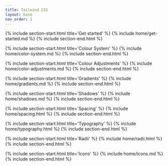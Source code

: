 ```yaml
---
title: Tailwind CSS
layout: base
nav_order: 1
---
```


{% include section-start.html title='Get started' %}
{% include home/get-started.md %}
{% include section-end.html %}

{% include section-start.html title='Colour System' %}
{% include home/color-system.md %}
{% include section-end.html %}

{% include section-start.html title='Colour Adjustments' %}
{% include home/color-adjustments.md %}
{% include section-end.html %}

{% include section-start.html title='Gradients' %}
{% include home/gradients.md %}
{% include section-end.html %}

{% include section-start.html title='Shadows' %}
{% include home/shadows.md %}
{% include section-end.html %}

{% include section-start.html title='Spacing' %}
{% include home/spacing.html %}
{% include section-end.html %}

{% include section-start.html title='Typography' %}
{% include home/typography.html %}
{% include section-end.html %}

{% include section-start.html title='Radii' %}
{% include home/radii.html %}
{% include section-end.html %}

{% include section-start.html title='Icons' %}
{% include home/icons.md %}
{% include section-end.html %}